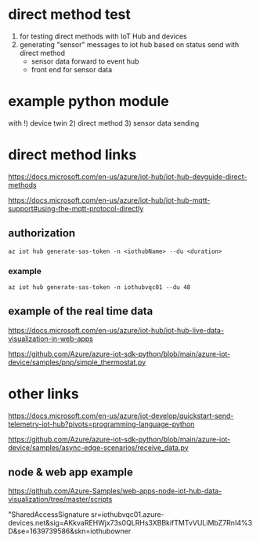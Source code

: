 # direct method test

1) for testing direct methods with IoT Hub and devices
2) generating "sensor" messages to iot hub based on status send with direct method 
    - sensor data forward to event hub
    - front end for sensor data

# example python module

with 
!) device twin
2) direct method
3) sensor data sending




# direct method links

https://docs.microsoft.com/en-us/azure/iot-hub/iot-hub-devguide-direct-methods

https://docs.microsoft.com/en-us/azure/iot-hub/iot-hub-mqtt-support#using-the-mqtt-protocol-directly


## authorization

```az iot hub generate-sas-token -n <iothubName> --du <duration>```

### example


```az iot hub generate-sas-token -n iothubvqc01 --du 48```




## example of the real time data 
https://docs.microsoft.com/en-us/azure/iot-hub/iot-hub-live-data-visualization-in-web-apps



https://github.com/Azure/azure-iot-sdk-python/blob/main/azure-iot-device/samples/pnp/simple_thermostat.py



# other links

https://docs.microsoft.com/en-us/azure/iot-develop/quickstart-send-telemetry-iot-hub?pivots=programming-language-python
 
 https://github.com/Azure/azure-iot-sdk-python/blob/main/azure-iot-device/samples/async-edge-scenarios/receive_data.py





## node & web app example

https://github.com/Azure-Samples/web-apps-node-iot-hub-data-visualization/tree/master/scripts



 "SharedAccessSignature sr=iothubvqc01.azure-devices.net&sig=AKkvaREHWjx73s0QLRHs3XBBkifTMTvVULiMbZ7RnI4%3D&se=1639739586&skn=iothubowner
